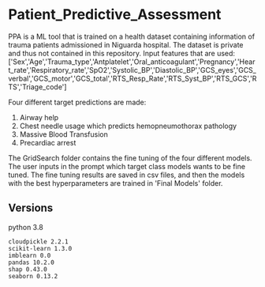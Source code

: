 # Patient_Predictive_Assessment
PPA is a ML tool that is trained on a health dataset containing information of trauma patients admissioned in Niguarda hospital.
The dataset is private and thus not contained in this repository.
Input features that are used:
['Sex','Age','Trauma_type','Antplatelet','Oral_anticoagulant','Pregnancy','Heart_rate','Respiratory_rate','SpO2','Systolic_BP','Diastolic_BP','GCS_eyes','GCS_verbal','GCS_motor','GCS_total','RTS_Resp_Rate','RTS_Syst_BP','RTS_GCS','RTS','Triage_code']

Four different target predictions are made:
1. Airway help
2. Chest needle usage which predicts hemopneumothorax pathology
3. Massive Blood Transfusion
4. Precardiac arrest

The GridSearch folder contains the fine tuning of the four different models. The user inputs in the prompt which target class models wants to be fine tuned.
The fine tuning results are saved in csv files, and then the models with the best hyperparameters are trained in 'Final Models' folder.

##  Versions
python 3.8
```
cloudpickle 2.2.1
scikit-learn 1.3.0
imblearn 0.0
pandas 10.2.0
shap 0.43.0
seaborn 0.13.2
```
